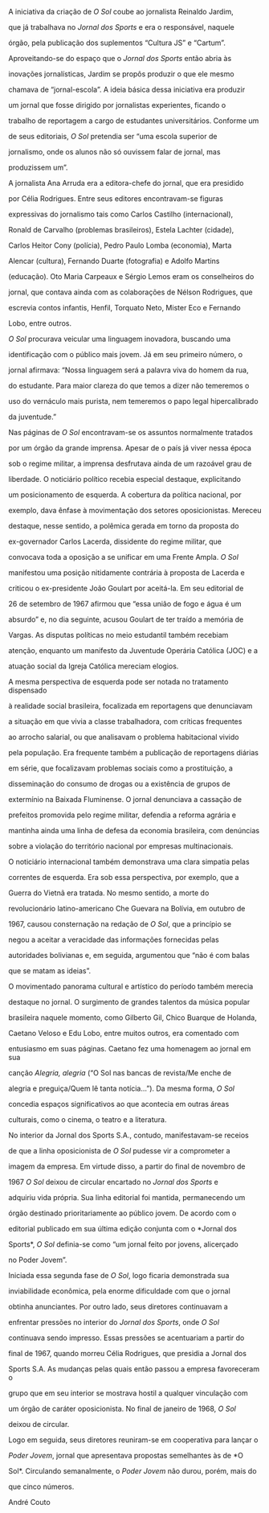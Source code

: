 

A iniciativa da criação de *O Sol* coube ao jornalista Reinaldo Jardim,

que já trabalhava no *Jornal dos Sports* e era o responsável, naquele

órgão, pela publicação dos suplementos “Cultura JS” e “Cartum”.

Aproveitando-se do espaço que o *Jornal dos Sports* então abria às

inovações jornalísticas, Jardim se propôs produzir o que ele mesmo

chamava de “jornal-escola”. A ideia básica dessa iniciativa era produzir

um jornal que fosse dirigido por jornalistas experientes, ficando o

trabalho de reportagem a cargo de estudantes universitários. Conforme um

de seus editoriais, *O Sol* pretendia ser “uma escola superior de

jornalismo, onde os alunos não só ouvissem falar de jornal, mas

produzissem um”.



A jornalista Ana Arruda era a editora-chefe do jornal, que era presidido

por Célia Rodrigues. Entre seus editores encontravam-se figuras

expressivas do jornalismo tais como Carlos Castilho (internacional),

Ronald de Carvalho (problemas brasileiros), Estela Lachter (cidade),

Carlos Heitor Cony (polícia), Pedro Paulo Lomba (economia), Marta

Alencar (cultura), Fernando Duarte (fotografia) e Adolfo Martins

(educação). Oto Maria Carpeaux e Sérgio Lemos eram os conselheiros do

jornal, que contava ainda com as colaborações de Nélson Rodrigues, que

escrevia contos infantis, Henfil, Torquato Neto, Mister Eco e Fernando

Lobo, entre outros.



*O Sol* procurava veicular uma linguagem inovadora, buscando uma

identificação com o público mais jovem. Já em seu primeiro número, o

jornal afirmava: “Nossa linguagem será a palavra viva do homem da rua,

do estudante. Para maior clareza do que temos a dizer não temeremos o

uso do vernáculo mais purista, nem temeremos o papo legal hipercalibrado

da juventude.”



Nas páginas de *O Sol* encontravam-se os assuntos normalmente tratados

por um órgão da grande imprensa. Apesar de o país já viver nessa época

sob o regime militar, a imprensa desfrutava ainda de um razoável grau de

liberdade. O noticiário político recebia especial destaque, explicitando

um posicionamento de esquerda. A cobertura da política nacional, por

exemplo, dava ênfase à movimentação dos setores oposicionistas. Mereceu

destaque, nesse sentido, a polêmica gerada em torno da proposta do

ex-governador Carlos Lacerda, dissidente do regime militar, que

convocava toda a oposição a se unificar em uma Frente Ampla. *O Sol*

manifestou uma posição nitidamente contrária à proposta de Lacerda e

criticou o ex-presidente João Goulart por aceitá-la. Em seu editorial de

26 de setembro de 1967 afirmou que “essa união de fogo e água é um

absurdo” e, no dia seguinte, acusou Goulart de ter traído a memória de

Vargas. As disputas políticas no meio estudantil também recebiam

atenção, enquanto um manifesto da Juventude Operária Católica (JOC) e a

atuação social da Igreja Católica mereciam elogios.



A mesma perspectiva de esquerda pode ser notada no tratamento dispensado

à realidade social brasileira, focalizada em reportagens que denunciavam

a situação em que vivia a classe trabalhadora, com críticas frequentes

ao arrocho salarial, ou que analisavam o problema habitacional vivido

pela população. Era frequente também a publicação de reportagens diárias

em série, que focalizavam problemas sociais como a prostituição, a

disseminação do consumo de drogas ou a existência de grupos de

extermínio na Baixada Fluminense. O jornal denunciava a cassação de

prefeitos promovida pelo regime militar, defendia a reforma agrária e

mantinha ainda uma linha de defesa da economia brasileira, com denúncias

sobre a violação do território nacional por empresas multinacionais.



O noticiário internacional também demonstrava uma clara simpatia pelas

correntes de esquerda. Era sob essa perspectiva, por exemplo, que a

Guerra do Vietnã era tratada. No mesmo sentido, a morte do

revolucionário latino-americano Che Guevara na Bolívia, em outubro de

1967, causou consternação na redação de *O Sol*, que a princípio se

negou a aceitar a veracidade das informações fornecidas pelas

autoridades bolivianas e, em seguida, argumentou que “não é com balas

que se matam as ideias”.



O movimentado panorama cultural e artístico do período também merecia

destaque no jornal. O surgimento de grandes talentos da música popular

brasileira naquele momento, como Gilberto Gil, Chico Buarque de Holanda,

Caetano Veloso e Edu Lobo, entre muitos outros, era comentado com

entusiasmo em suas páginas. Caetano fez uma homenagem ao jornal em sua

canção *Alegria, alegria* (“O Sol nas bancas de revista/Me enche de

alegria e preguiça/Quem lê tanta notícia…”). Da mesma forma, *O Sol*

concedia espaços significativos ao que acontecia em outras áreas

culturais, como o cinema, o teatro e a literatura.



No interior da Jornal dos Sports S.A., contudo, manifestavam-se receios

de que a linha oposicionista de *O Sol* pudesse vir a comprometer a

imagem da empresa. Em virtude disso, a partir do final de novembro de

1967 *O Sol* deixou de circular encartado no *Jornal dos Sports* e

adquiriu vida própria. Sua linha editorial foi mantida, permanecendo um

órgão destinado prioritariamente ao público jovem. De acordo com o

editorial publicado em sua última edição conjunta com o *Jornal dos

Sports*, *O Sol* definia-se como “um jornal feito por jovens, alicerçado

no Poder Jovem”.



Iniciada essa segunda fase de *O Sol*, logo ficaria demonstrada sua

inviabilidade econômica, pela enorme dificuldade com que o jornal

obtinha anunciantes. Por outro lado, seus diretores continuavam a

enfrentar pressões no interior do *Jornal dos Sports*, onde *O Sol*

continuava sendo impresso. Essas pressões se acentuariam a partir do

final de 1967, quando morreu Célia Rodrigues, que presidia a Jornal dos

Sports S.A. As mudanças pelas quais então passou a empresa favoreceram o

grupo que em seu interior se mostrava hostil a qualquer vinculação com

um órgão de caráter oposicionista. No final de janeiro de 1968, *O Sol*

deixou de circular.



Logo em seguida, seus diretores reuniram-se em cooperativa para lançar o

*Poder Jovem*, jornal que apresentava propostas semelhantes às de *O

Sol*. Circulando semanalmente, o *Poder Jovem* não durou, porém, mais do

que cinco números.



André Couto



